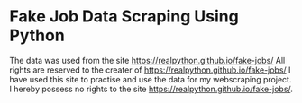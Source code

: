 # Fake Job Data Scraping Using Python
The data was used from the site https://realpython.github.io/fake-jobs/
All rights are reserved to the creater of https://realpython.github.io/fake-jobs/
I have used this site to practise and use the data for my webscraping project.
I hereby possess no rights to the site https://realpython.github.io/fake-jobs/.
